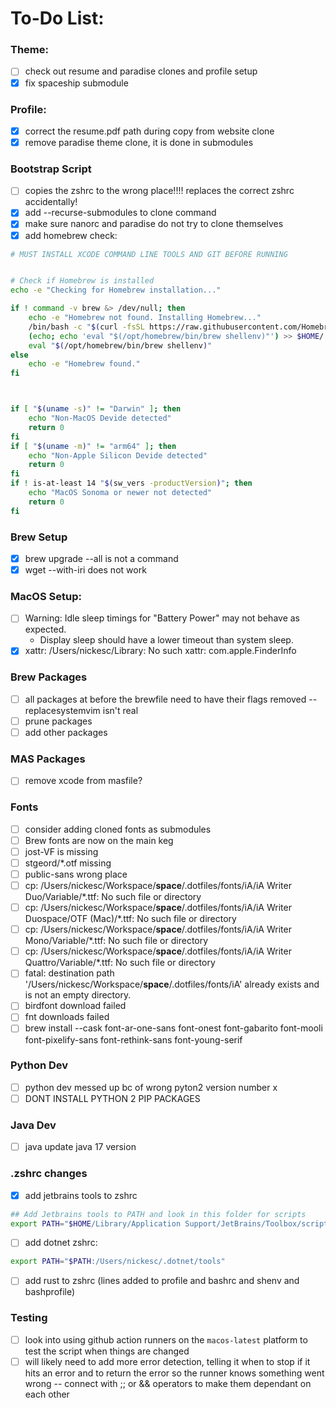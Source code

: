 # To-Do List:

### Theme:
- [ ] check out resume and paradise clones and profile setup
- [x] fix spaceship submodule

### Profile:
- [x] correct the resume.pdf path during copy from website clone
- [x] remove paradise theme clone, it is done in submodules

### Bootstrap Script
- [ ] copies the zshrc to the wrong place!!!! replaces the correct zshrc accidentally!
- [x] add --recurse-submodules to clone command
- [x] make sure nanorc and paradise do not try to clone themselves
- [x] add homebrew check:
```sh
# MUST INSTALL XCODE COMMAND LINE TOOLS AND GIT BEFORE RUNNING


# Check if Homebrew is installed
echo -e "Checking for Homebrew installation..."

if ! command -v brew &> /dev/null; then
    echo -e "Homebrew not found. Installing Homebrew..."
    /bin/bash -c "$(curl -fsSL https://raw.githubusercontent.com/Homebrew/install/HEAD/install.sh)"
    (echo; echo 'eval "$(/opt/homebrew/bin/brew shellenv)"') >> $HOME/.zprofile
    eval "$(/opt/homebrew/bin/brew shellenv)"
else
    echo -e "Homebrew found."
fi



if [ "$(uname -s)" != "Darwin" ]; then
    echo "Non-MacOS Devide detected"
    return 0
fi
if [ "$(uname -m)" != "arm64" ]; then
    echo "Non-Apple Silicon Devide detected"
    return 0
fi
if ! is-at-least 14 "$(sw_vers -productVersion)"; then
    echo "MacOS Sonoma or newer not detected"
    return 0
fi
```

### Brew Setup
- [x] brew upgrade --all is not a command
- [x] wget --with-iri does not work

### MacOS Setup:
- [ ] Warning: Idle sleep timings for "Battery Power" may not behave as expected.
  - Display sleep should have a lower timeout than system sleep.
- [x] xattr: /Users/nickesc/Library: No such xattr: com.apple.FinderInfo

### Brew Packages
- [ ] all packages at before the brewfile need to have their flags removed --replacesystemvim isn't real
- [ ] prune packages
- [ ] add other packages

### MAS Packages
- [ ] remove xcode from masfile?

### Fonts
- [ ] consider adding cloned fonts as submodules
- [ ] Brew fonts are now on the main keg
- [ ] jost-VF is missing
- [ ] stgeord/*.otf missing
- [ ] public-sans wrong place
- [ ] cp: /Users/nickesc/Workspace/__space__/.dotfiles/fonts/iA/iA Writer Duo/Variable/*.ttf: No such file or directory
- [ ] cp: /Users/nickesc/Workspace/__space__/.dotfiles/fonts/iA/iA Writer Duospace/OTF (Mac)/*.ttf: No such file or directory
- [ ] cp: /Users/nickesc/Workspace/__space__/.dotfiles/fonts/iA/iA Writer Mono/Variable/*.ttf: No such file or directory
- [ ] cp: /Users/nickesc/Workspace/__space__/.dotfiles/fonts/iA/iA Writer Quattro/Variable/*.ttf: No such file or directory
- [ ] fatal: destination path '/Users/nickesc/Workspace/__space__/.dotfiles/fonts/iA' already exists and is not an empty directory.
- [ ] birdfont download failed
- [ ] fnt downloads failed
- [ ] brew install --cask font-ar-one-sans font-onest font-gabarito font-mooli font-pixelify-sans font-rethink-sans font-young-serif

### Python Dev
- [ ] python dev messed up bc of wrong pyton2 version number x
- [ ] DONT INSTALL PYTHON 2 PIP PACKAGES

### Java Dev
- [ ] java update java 17 version

### .zshrc changes
- [x] add jetbrains tools to zshrc
``` sh
## Add Jetbrains tools to PATH and look in this folder for scripts
export PATH="$HOME/Library/Application Support/JetBrains/Toolbox/scripts:$PATH"
```
- [ ] add dotnet zshrc:
```sh
export PATH="$PATH:/Users/nickesc/.dotnet/tools"
```
- [ ] add rust to zshrc (lines added to profile and bashrc and shenv and bashprofile)


### Testing
- [ ] look into using github action runners on the `macos-latest` platform to test the script when things are changed
- [ ] will likely need to add more error detection, telling it when to stop if it hits an error and to return the error so the runner knows something went wrong -- connect with ;; or && operators to make them dependant on each other
